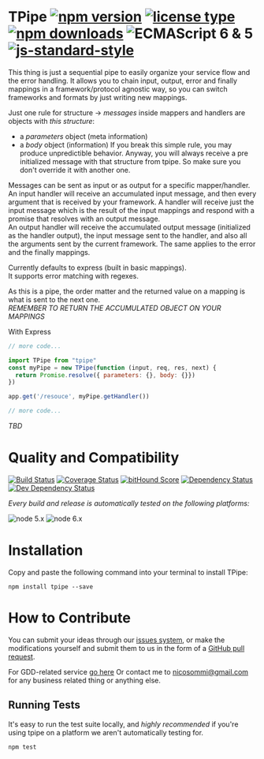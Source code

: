 <!-- ph replacements -->
<!-- name, /tpipe/g, tpipe -->
<!-- namePascal, /TPipe/g, TPipe -->
<!-- endph -->
<!-- ph ignoringStamps -->
<!-- endph -->
<!-- ph title -->
# TPipe [![npm version](https://img.shields.io/npm/v/tpipe.svg)](https://www.npmjs.com/package/tpipe) [![license type](https://img.shields.io/npm/l/tpipe.svg)](https://github.com/nicosommi/tpipe.git/blob/master/LICENSE) [![npm downloads](https://img.shields.io/npm/dm/tpipe.svg)](https://www.npmjs.com/package/tpipe) ![ECMAScript 6 & 5](https://img.shields.io/badge/ECMAScript-6%20/%205-red.svg) [![js-standard-style](https://img.shields.io/badge/code%20style-standard-brightgreen.svg)](http://standardjs.com/)
<!-- endph -->

<!-- ph description -->
This thing is just a sequential pipe to easily organize your service flow and the error handling.
It allows you to chain input, output, error and finally mappings in a framework/protocol agnostic way, so you can switch frameworks and formats by just writing new mappings.

Just one rule for structure -> *messages* inside mappers and handlers are objects with *this structure*:  
* a *parameters* object (meta information)
* a *body* object (information)
If you break this simple rule, you may produce unpredictible behavior. Anyway, you will always receive a pre initialized message with that structure from tpipe. So make sure you don't override it with another one.  

Messages can be sent as input or as output for a specific mapper/handler.  
An input handler will receive an accumulated input message, and then every argument that is received by your framework.
A handler will receive just the input message which is the result of the input mappings and respond with a promise that resolves with an output message.  
An output handler will receive the accumulated output message (initialized as the handler output), the input message sent to the handler, and also all the arguments sent by the current framework. The same applies to the error and the finally mappings.  

Currently defaults to express (built in basic mappings).  
It supports error matching with regexes.  

As this is a pipe, the order matter and the returned value on a mapping is what is sent to the next one.  
*REMEMBER TO RETURN THE ACCUMULATED OBJECT ON YOUR MAPPINGS*

<!-- endph -->

<!-- ph usagesAndExamples -->
With Express
```javascript
// more code...

import TPipe from "tpipe"
const myPipe = new TPipe(function (input, req, res, next) {
  return Promise.resolve({ parameters: {}, body: {}})
})

app.get('/resouce', myPipe.getHandler())

// more code...
```
<!-- endph -->
<!-- ph howItWorks -->
*TBD*
<!-- endph -->
<!-- ph qualityAndCompatibility -->
# Quality and Compatibility

[![Build Status](https://travis-ci.org/nicosommi/tpipe.png?branch=master)](https://travis-ci.org/nicosommi/tpipe) [![Coverage Status](https://coveralls.io/repos/nicosommi/tpipe/badge.svg)](https://coveralls.io/r/nicosommi/tpipe)  [![bitHound Score](https://www.bithound.io/github/nicosommi/tpipe/badges/score.svg)](https://www.bithound.io/github/nicosommi/tpipe)  [![Dependency Status](https://david-dm.org/nicosommi/tpipe.png?theme=shields.io)](https://david-dm.org/nicosommi/tpipe?theme=shields.io) [![Dev Dependency Status](https://david-dm.org/nicosommi/tpipe/dev-status.svg)](https://david-dm.org/nicosommi/tpipe?theme=shields.io#info=devDependencies)

*Every build and release is automatically tested on the following platforms:*

![node 5.x](https://img.shields.io/badge/node-5.x-brightgreen.svg)
![node 6.x](https://img.shields.io/badge/node-6.x-brightgreen.svg)
<!-- endph -->
<!-- ph installation -->
# Installation

Copy and paste the following command into your terminal to install TPipe:

```
npm install tpipe --save
```

<!-- endph -->
<!-- stamp contribute -->
# How to Contribute

You can submit your ideas through our [issues system](https://github.com/nicosommi/tpipe/issues), or make the modifications yourself and submit them to us in the form of a [GitHub pull request](https://help.github.com/articles/using-pull-requests/).

For GDD-related service [go here](http://integracionesagiles.com)
Or contact me to nicosommi@gmail.com for any business related thing or anything else.
<!-- endstamp -->
<!-- stamp runningtests -->
## Running Tests

It's easy to run the test suite locally, and *highly recommended* if you're using tpipe on a platform we aren't automatically testing for.

```
npm test
```
<!-- endstamp -->
